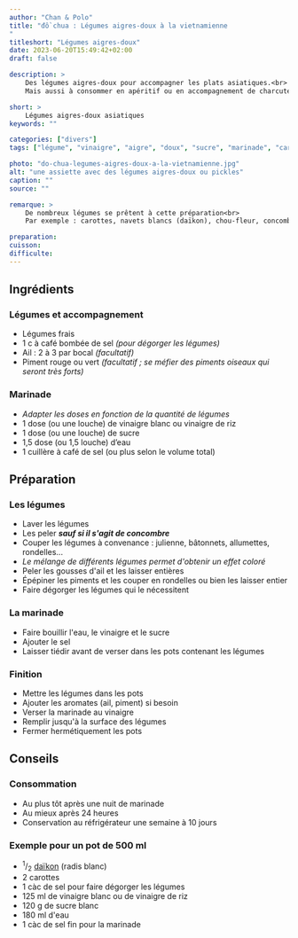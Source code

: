 ```yaml
---
author: "Chan & Polo"
title: "đồ chua : Légumes aigres-doux à la vietnamienne
"
titleshort: "Légumes aigres-doux"
date: 2023-06-20T15:49:42+02:00
draft: false

description: >
    Des légumes aigres-doux pour accompagner les plats asiatiques.<br>
    Mais aussi à consommer en apéritif ou en accompagnement de charcuterie européenne.

short: >
    Légumes aigres-doux asiatiques
keywords: ""

categories: ["divers"]
tags: ["légume", "vinaigre", "aigre", "doux", "sucre", "marinade", "carotte", "navet", "concombre", "chou-fleur", "courgette", "pickles"]

photo: "do-chua-legumes-aigres-doux-a-la-vietnamienne.jpg"
alt: "une assiette avec des légumes aigres-doux ou pickles"
caption: ""
source: ""

remarque: >
    De nombreux légumes se prêtent à cette préparation<br>
    Par exemple : carottes, navets blancs (daïkon), chou-fleur, concombre, courgette...

preparation: 
cuisson: 
difficulte:
---
```



## Ingrédients
### Légumes et accompagnement
- Légumes frais
- 1 c à café bombée de sel *(pour dégorger les légumes)*
- Ail : 2 à 3 par bocal *(facultatif)*
- Piment rouge ou vert *(facultatif ; se méfier des piments oiseaux qui seront très forts)*
### Marinade
- *Adapter les doses en fonction de la quantité de légumes*
- 1 dose (ou une louche) de vinaigre blanc ou vinaigre de riz
- 1 dose (ou une louche) de sucre
- 1,5 dose (ou 1,5 louche) d’eau
- 1 cuillère à café de sel (ou plus selon le volume total)
## Préparation
### Les légumes
- Laver les légumes
- Les peler ***sauf si il s'agit de concombre***
- Couper les légumes à convenance : julienne, bâtonnets, allumettes, rondelles...
- *Le mélange de différents légumes permet d'obtenir un effet coloré*
- Peler les gousses d'ail et les laisser entières
- Épépiner les piments et les couper en rondelles ou bien les laisser entier
- Faire dégorger les légumes qui le nécessitent
### La marinade
- Faire bouillir l'eau, le vinaigre et le sucre
- Ajouter le sel
- Laisser tiédir avant de verser dans les pots contenant les légumes
### Finition
- Mettre les légumes dans les pots
- Ajouter les aromates (ail, piment) si besoin
- Verser la marinade au vinaigre
- Remplir jusqu'à la surface des légumes
- Fermer hermétiquement les pots
## Conseils
### Consommation
- Au plus tôt après une nuit de marinade
- Au mieux après 24 heures
- Conservation au réfrigérateur une semaine à 10 jours
### Exemple pour un pot de 500 ml
- <sup>1</sup>/<sub>2</sub> [daïkon](https://fr.wikipedia.org/wiki/Radis_blanc) (radis blanc)
- 2 carottes
- 1 càc de sel pour faire dégorger les légumes
- 125 ml de vinaigre blanc ou de vinaigre de riz
- 120 g de sucre blanc
- 180 ml d'eau
- 1 càc de sel fin pour la marinade


